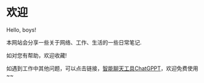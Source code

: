 # 欢迎

Hello, boys!

本网站会分享一些关于网络、工作、生活的一些日常笔记.

如对您有帮助，欢迎收藏!

如遇到工作中其他问题，可以点击链接，[智能聊天工具ChatGPPT](https://ai.ikeyi.top/)，欢迎免费使用~~
